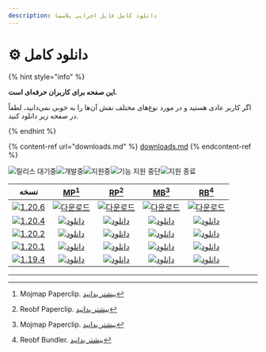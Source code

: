 ```yaml
---
description: دانلود کامل فایل اجرایی پلاسما
---
```


# ⚙️ دانلود کامل

{% hint style="info" %}

**این صفحه برای کاربران حرفه‌ای است.**

اگر کاربر عادی هستید و در مورد نوع‌های مختلف نقش آن‌ها را به خوبی نمی‌دانید،
لطفاً در صفحه زیر دانلود کنید.

{% endhint %}

{% content-ref url="downloads.md" %}
[downloads.md](downloads.md)
{% endcontent-ref %}

[wtr]: https://badge.plazmamc.org/0/در%20حال%20انتظار%20برای%20انتشار

![릴리스 대기중][wtr]![개발중](https://badge.plazmamc.org/1/개발중)![지원중](https://badge.plazmamc.org/2/지원중)![기능 지원 중단](https://badge.plazmamc.org/6/기능%20지원%20중단)![지원 종료](https://badge.plazmamc.org/4/지원%20종료)

|                                        نسخه                                       |                            [MP](#user-content-fn-1)[^1]                            |                            [RP](#user-content-fn-2)[^2]                            |                            [MB](#user-content-fn-3)[^3]                            |                            [RB](#user-content-fn-4)[^4]                            |
| :-------------------------------------------------------------------------------: | :--------------------------------------------------------------------------------: | :--------------------------------------------------------------------------------: | :--------------------------------------------------------------------------------: | :--------------------------------------------------------------------------------: |
| [![1.20.6](https://badge.plazmamc.org/2/1.20.6)](https://git.plazmamc.org/1.20.6) |   [![다운로드](https://badge.plazmamc.org/1/다운로드)](https://dl.plazmamc.org/1.20.6/0)   |   [![다운로드](https://badge.plazmamc.org/1/다운로드)](https://dl.plazmamc.org/1.20.6/1)   |   [![다운로드](https://badge.plazmamc.org/1/다운로드)](https://dl.plazmamc.org/1.20.6/2)   |   [![다운로드](https://badge.plazmamc.org/1/다운로드)](https://dl.plazmamc.org/1.20.6/3)   |
| [![1.20.4](https://badge.plazmamc.org/2/1.20.4)](https://git.plazmamc.org/1.20.4) | [![دانلود](https://badge.plazmamc.org/1/دانلود)](https://dl.plazmamc.org/1.20.4/0) | [![دانلود](https://badge.plazmamc.org/1/دانلود)](https://dl.plazmamc.org/1.20.4/1) | [![دانلود](https://badge.plazmamc.org/1/دانلود)](https://dl.plazmamc.org/1.20.4/2) | [![دانلود](https://badge.plazmamc.org/1/دانلود)](https://dl.plazmamc.org/1.20.4/3) |
| [![1.20.2](https://badge.plazmamc.org/4/1.20.2)](https://git.plazmamc.org/1.20.2) | [![دانلود](https://badge.plazmamc.org/1/دانلود)](https://dl.plazmamc.org/1.20.2/0) | [![دانلود](https://badge.plazmamc.org/1/دانلود)](https://dl.plazmamc.org/1.20.2/1) | [![دانلود](https://badge.plazmamc.org/1/دانلود)](https://dl.plazmamc.org/1.20.2/2) | [![دانلود](https://badge.plazmamc.org/1/دانلود)](https://dl.plazmamc.org/1.20.2/3) |
| [![1.20.1](https://badge.plazmamc.org/4/1.20.1)](https://git.plazmamc.org/1.20.1) | [![دانلود](https://badge.plazmamc.org/1/دانلود)](https://dl.plazmamc.org/1.20.1/0) | [![دانلود](https://badge.plazmamc.org/1/دانلود)](https://dl.plazmamc.org/1.20.1/1) | [![دانلود](https://badge.plazmamc.org/1/دانلود)](https://dl.plazmamc.org/1.20.1/2) | [![دانلود](https://badge.plazmamc.org/1/دانلود)](https://dl.plazmamc.org/1.20.1/3) |
| [![1.19.4](https://badge.plazmamc.org/4/1.19.4)](https://git.plazmamc.org/1.19.4) | [![دانلود](https://badge.plazmamc.org/1/دانلود)](https://dl.plazmamc.org/1.19.4/0) | [![دانلود](https://badge.plazmamc.org/1/دانلود)](https://dl.plazmamc.org/1.19.4/1) | [![دانلود](https://badge.plazmamc.org/1/دانلود)](https://dl.plazmamc.org/1.19.4/2) | [![دانلود](https://badge.plazmamc.org/1/دانلود)](https://dl.plazmamc.org/1.19.4/3) |

***

[^1]: Mojmap Paperclip. [بیشتر بدانید](../administration/getting-started#id-2)

[^2]: Reobf Paperclip. [بیشتر بدانید](../administration/getting-started#id-2)

[^3]: Mojmap Paperclip. [بیشتر بدانید](../administration/getting-started#id-2)

[^4]: Reobf Bundler. [بیشتر بدانید](../administration/getting-started#id-2)
